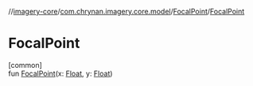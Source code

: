 //[imagery-core](../../../index.md)/[com.chrynan.imagery.core.model](../index.md)/[FocalPoint](index.md)/[FocalPoint](-focal-point.md)

# FocalPoint

[common]\
fun [FocalPoint](-focal-point.md)(x: [Float](https://kotlinlang.org/api/latest/jvm/stdlib/kotlin/-float/index.html), y: [Float](https://kotlinlang.org/api/latest/jvm/stdlib/kotlin/-float/index.html))
